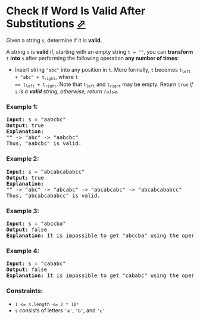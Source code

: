 # Check If Word Is Valid After Substitutions [⬀](https://leetcode.com/problems/check-if-word-is-valid-after-substitutions/)

Given a string `s`, determine if it is **valid**.

A string `s` is **valid** if, starting with an empty string `t = ""`, you can **transform** `t` **into** `s` after performing the following operation **any number of times**:

- Insert string `"abc"` into any position in `t`. More formally, `t` becomes <code>t<sub>left</sub> + "abc" + t<sub>right</sub></code>, where <code>t == t<sub>left</sub> + t<sub>right</sub></code>. Note that <code>t<sub>left</sub></code> and <code>t<sub>right</sub></code> may be empty.
Return `true` *if `s` is a **valid** string, otherwise, return `false`*.

 
### Example 1:
<pre>
<b>Input:</b> s = "aabcbc"
<b>Output:</b> true
<b>Explanation:</b>
"" -> "abc" -> "aabcbc"
Thus, "aabcbc" is valid.
</pre>

### Example 2:
<pre>
<b>Input:</b> s = "abcabcababcc"
<b>Output:</b> true
<b>Explanation:</b>
"" -> "abc" -> "abcabc" -> "abcabcabc" -> "abcabcababcc"
Thus, "abcabcababcc" is valid.
</pre>

### Example 3:
<pre>
<b>Input:</b> s = "abccba"
<b>Output:</b> false
<b>Explanation:</b> It is impossible to get "abccba" using the operation.
</pre>

### Example 4:
<pre>
<b>Input:</b> s = "cababc"
<b>Output:</b> false
<b>Explanation:</b> It is impossible to get "cababc" using the operation.
</pre>

### Constraints:

- `1 <= s.length <= 2 * 10⁴`
- `s` consists of letters `'a'`, `'b'`, and `'c'`
